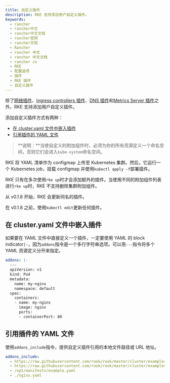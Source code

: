 ```yaml
---
title: 自定义插件
description: RKE 支持添加用户自定义插件。
keywords:
  - rancher
  - rancher中文
  - rancher中文文档
  - rancher官网
  - rancher文档
  - Rancher
  - rancher 中文
  - rancher 中文文档
  - rancher cn
  - RKE
  - 配置选项
  - 插件
  - RKE 插件
  - 自定义插件
---
```


除了[网络插件](/docs/rke/config-options/add-ons/network-plugins/_index)、[ingress controllers 插件](/docs/rke/config-options/add-ons/ingress-controllers/_index)、[DNS 插件](/docs/rke/config-options/add-ons/dns/_index)和[Metrics Server 插件](/docs/rke/config-options/add-ons/metrics-server/_index)之外，RKE 支持添加用户自定义插件。

添加自定义插件方式有两种：

- [在 cluster.yaml 文件中嵌入插件](#在-clusteryaml-文件中嵌入插件)
- [引用插件的 YAML 文件](#引用插件的-yaml-文件)

> **说明：**当使自定义的附加组件时，必须为你的所有资源定义一个命名空间，否则它们会进入`kube-system`命名空间。

RKE 将 YAML 清单作为 configmap 上传至 Kubernetes 集群。然后，它运行一个 Kubernetes job，挂载 configmap 并使用`kubectl apply -f`部署插件。

RKE 只有在多次使用`rke up`时才会添加额外的插件。当使用不同的附加组件列表进行`rke up`时，RKE 不支持删除集群附加组件。

从 v0.1.8 开始，RKE 会更新同名的插件。

在 v0.1.8 之前，使用`kubectl edit`更新任何插件。

## 在 cluster.yaml 文件中嵌入插件

如果要在 YAML 文件中直接定义一个插件，一定要使用 YAML 的 block indicator`|-`，因为`addons`指令是一个多行字符串选项。可以用`---`指令将多个 YAML 资源定义分开来指定。

```yaml
addons: |-
  ---
  apiVersion: v1
  kind: Pod
  metadata:
    name: my-nginx
    namespace: default
  spec:
    containers:
    - name: my-nginx
      image: nginx
      ports:
      - containerPort: 80
```

## 引用插件的 YAML 文件

使用`addons_include`指令，提供自定义插件引用的本地文件路径或 URL 地址。

```yaml
addons_include:
  - https://raw.githubusercontent.com/rook/rook/master/cluster/examples/kubernetes/ceph/operator.yaml
  - https://raw.githubusercontent.com/rook/rook/master/cluster/examples/kubernetes/ceph/cluster.yaml
  - /opt/manifests/example.yaml
  - ./nginx.yaml
```
